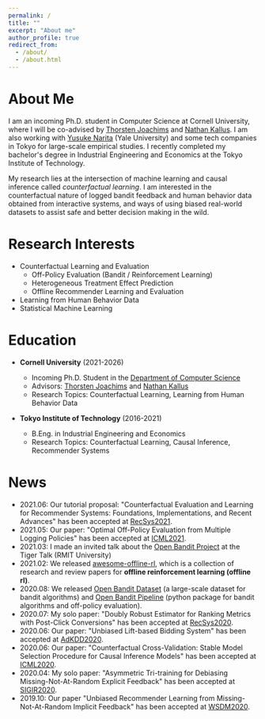 ```yaml
---
permalink: /
title: ""
excerpt: "About me"
author_profile: true
redirect_from:
  - /about/
  - /about.html
---
```


# About Me
I am an incoming Ph.D. student in Computer Science at Cornell University, where I will be co-advised by [Thorsten Joachims](https://www.cs.cornell.edu/people/tj/) and [Nathan Kallus](http://www.nathankallus.com/). I am also working with [Yusuke Narita](https://www.yusuke-narita.com/) (Yale University) and some tech companies in Tokyo for large-scale empirical studies. I recently completed my bachelor's degree in Industrial Engineering and Economics at the Tokyo Institute of Technology.

My research lies at the intersection of machine learning and causal inference called _counterfactual learning_. I am interested in the counterfactual nature of logged bandit feedback and human behavior data obtained from interactive systems, and ways of using biased real-world datasets to assist safe and better decision making in the wild.

# Research Interests
- Counterfactual Learning and Evaluation
    - Off-Policy Evaluation (Bandit / Reinforcement Learning)
    - Heterogeneous Treatment Effect Prediction
    - Offline Recommender Learning and Evaluation
- Learning from Human Behavior Data
- Statistical Machine Learning

# Education
- **Cornell University** (2021-2026)
  - Incoming Ph.D. Student in the [Department of Computer Science](https://www.cs.cornell.edu/)
  - Advisors: [Thorsten Joachims](https://www.cs.cornell.edu/people/tj/) and [Nathan Kallus](http://www.nathankallus.com/)
  - Research Topics: Counterfactual Learning, Learning from Human Behavior Data

- **Tokyo Institute of Technology** (2016-2021)
  - B.Eng. in Industrial Engineering and Economics
  - Research Topics: Counterfactual Learning, Causal Inference, Recommender Systems

# News
- 2021.06: Our tutorial proposal: "Counterfactual Evaluation and Learning for Recommender Systems: Foundations, Implementations, and Recent Advances" has been accepted at [RecSys2021](https://recsys.acm.org/recsys21/).
- 2021.05: Our paper: "Optimal Off-Policy Evaluation from Multiple Logging Policies" has been accepted at [ICML2021](https://icml.cc/Conferences/2021).
- 2021.03: I made an invited talk about the [Open Bandit Project](https://github.com/st-tech/zr-obp) at the Tiger Talk (RMIT University)
- 2021.02: We released [awesome-offline-rl](https://github.com/hanjuku-kaso/awesome-offline-rl), which is a collection of research and review papers for **offline reinforcement learning (offline rl)**.
- 2020.08: We released [Open Bandit Dataset](https://research.zozo.com/data.html) (a large-scale dataset for bandit algorithms) and [Open Bandit Pipeline](https://github.com/st-tech/zr-obp) (python package for bandit algorithms and off-policy evaluation).
- 2020.07: My solo paper: "Doubly Robust Estimator for Ranking Metrics with Post-Click Conversions" has been accepted at [RecSys2020](https://recsys.acm.org/recsys20/).
- 2020.06: Our paper: "Unbiased Lift-based Bidding System" has been accepted at [AdKDD2020](https://www.adkdd.org/).
- 2020.06: Our paper: "Counterfactual Cross-Validation: Stable Model Selection Procedure for Causal Inference Models" has been accepted at [ICML2020](https://icml.cc/Conferences/2020).
- 2020.04: My solo paper: "Asymmetric Tri-training for Debiasing Missing-Not-At-Random Explicit Feedback" has been accepted at [SIGIR2020](https://sigir.org/sigir2020/).
- 2019.10: Our paper "Unbiased Recommender Learning from Missing-Not-At-Random Implicit Feedback" has been accepted at [WSDM2020](http://www.wsdm-conference.org/2020/).
